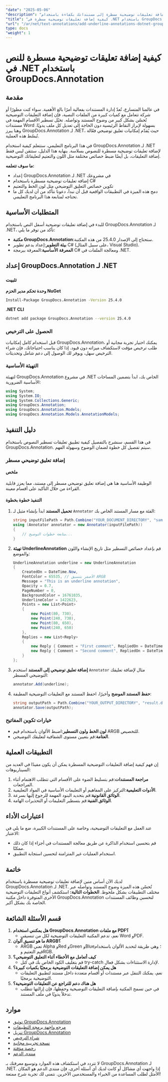 ```yaml
---
"date": "2025-05-06"
"description": "تعلّم كيفية إضافة تعليقات توضيحية مسطرة إلى مستنداتك بكفاءة باستخدام GroupDocs.Annotation لـ .NET. حسّن وضوح المستند وتواصله بسهولة."
"title": "كيفية إضافة تعليقات توضيحية مسطرة في .NET باستخدام GroupDocs.Annotation"
"url": "/ar/net/text-annotations/add-underline-annotations-dotnet-groupdocs/"
type: docs
"weight": 1
---
```


# كيفية إضافة تعليقات توضيحية مسطرة للنص في .NET باستخدام GroupDocs.Annotation
## مقدمة
في عالمنا المتسارع، تُعدّ إدارة المستندات بفعالية أمرًا بالغ الأهمية. سواء كنت مطورًا أو شركة تتعامل مع كميات كبيرة من الملفات النصية، فإن إضافة التعليقات التوضيحية تُحسّن بشكل كبير من وضوح المستند وتواصله. تخيّل تسطير الأقسام المهمة في مستندات Word بسهولة لإبراز النقاط الرئيسية دون الحاجة إلى تعديل كل ملف يدويًا. وهنا يبرز GroupDocs.Annotation لـ .NET، حيث يُقدّم إمكانيات تعليق توضيحي فعّالة تُبسّط هذه العملية.

في هذا البرنامج التعليمي، ستتعلم كيفية استخدام GroupDocs.Annotation لـ .NET لإضافة تعليقات توضيحية مسطرة للنصوص بسلاسة. بنهاية هذا الدليل، ستتقن ليس فقط إضافة التعليقات، بل أيضًا ضبط خصائص مختلفة مثل اللون والتعتيم لتعليقاتك التوضيحية.

**ما سوف تتعلمه:**
- إعداد GroupDocs.Annotation لـ .NET في مشروعك
- إضافة تعليقات توضيحية مسطرة باستخدام C#
- تكوين خصائص التعليق التوضيحي مثل لون الخط والتعتيم
- دمج هذه الميزة في التطبيقات الواقعية
قبل أن نبدأ، دعونا نتأكد من أن لديك كل ما تحتاجه لمتابعة هذا البرنامج التعليمي.
## المتطلبات الأساسية
للبدء في إضافة تعليقات توضيحية أسفل النص باستخدام GroupDocs.Annotation لـ .NET، تأكد من توفر ما يلي:
- **مكتبة GroupDocs.Annotation**:ستحتاج إلى الإصدار 25.4.0 من هذه المكتبة.
- **بيئة التطوير**:إعداد يدعم تطوير C# (على سبيل المثال، Visual Studio).
- **المعرفة الأساسية**:المعرفة ببرمجة C# ومعالجة الملفات في .NET.
## إعداد GroupDocs.Annotation لـ .NET
### تثبيت
**وحدة تحكم مدير الحزم NuGet**
```bash
Install-Package GroupDocs.Annotation -Version 25.4.0
```
**.NET CLI**
```bash
dotnet add package GroupDocs.Annotation --version 25.4.0
```
### الحصول على الترخيص
قبل استخدام كامل إمكانيات GroupDocs.Annotation، يمكنك اختيار تجربة مجانية أو طلب ترخيص مؤقت لاستكشاف ميزاته دون قيود. إذا كان يناسب احتياجاتك، فإن شراء الترخيص سهل، ويوفر لك الوصول إلى دعم شامل وتحديثات.
### التهيئة الأساسية
لتهيئة GroupDocs.Annotation في مشروع .NET الخاص بك، ابدأ بتضمين المساحات الأساسية الضرورية:
```csharp
using System;
using System.IO;
using System.Collections.Generic;
using GroupDocs.Annotation;
using GroupDocs.Annotation.Models;
using GroupDocs.Annotation.Models.AnnotationModels;
```
## دليل التنفيذ
في هذا القسم، سنشرح بالتفصيل كيفية تطبيق تعليقات تسطير النصوص باستخدام GroupDocs.Annotation. سيتم تفصيل كل خطوة لضمان الوضوح وسهولة الفهم.
### إضافة تعليق توضيحي مسطر
#### ملخص
الوظيفة الأساسية هنا هي إضافة تعليق توضيحي مسطر إلى مستند، مما يعزز قابلية القراءة من خلال التأكيد على أقسام معينة.
#### التنفيذ خطوة بخطوة
1. **تحميل المستند**
   ابدأ بإنشاء مثيل لـ `Annotator` الفئة مع مسار المستند الخاص بك:
   ```csharp
   string inputFilePath = Path.Combine("YOUR_DOCUMENT_DIRECTORY", "sample.docx");
   using (Annotator annotator = new Annotator(inputFilePath))
   {
       // متابعة خطوات التوضيح...
   }
   ```
2. **تهيئة UnderlineAnnotation**
   قم بإعداد خصائص التسطير مثل تاريخ الإنشاء واللون والموضع:
   ```csharp
   UnderlineAnnotation underline = new UnderlineAnnotation
   {
       CreatedOn = DateTime.Now,
       FontColor = 65535, // الأصفر بتنسيق ARGB
       Message = "This is an underline annotation",
       Opacity = 0.7,
       PageNumber = 0,
       BackgroundColor = 16761035,
       UnderlineColor = 1422623, 
       Points = new List<Point>
       {
           new Point(80, 730),
           new Point(240, 730),
           new Point(80, 650),
           new Point(240, 650)
       },
       Replies = new List<Reply>
       {
           new Reply { Comment = "First comment", RepliedOn = DateTime.Now },
           new Reply { Comment = "Second comment", RepliedOn = DateTime.Now }
       }
   };
   ```
3. **إضافة تعليق توضيحي إلى المستند**
   استخدم `Annotator` مثال لإضافة تعليقك التوضيحي المسطر:
   ```csharp
   annotator.Add(underline);
   ```
4. **حفظ المستند الموضح**
   وأخيرًا، احفظ المستند مع التعليقات التوضيحية المطبقة:
   ```csharp
   string outputPath = Path.Combine("YOUR_OUTPUT_DIRECTORY", "result.docx");
   annotator.Save(outputPath);
   ```
### خيارات تكوين المفاتيح
- **لون الخط ولون التسطير**:اضبط الألوان باستخدام قيم ARGB للتخصيص.
- **العتامة**:قم بتعيين مستوى الشفافية لتعليقك التوضيحي.
## التطبيقات العملية
إن فهم كيفية إضافة التعليقات التوضيحية المسطرة يمكن أن يكون مفيدًا في العديد من السيناريوهات:
1. **مراجعة المستندات**:قم بتسليط الضوء على الأقسام التي تتطلب الاهتمام أثناء المراجعات.
2. **الأدوات التعليمية**:التركيز على المفاهيم أو التعليمات الأساسية في المواد التعليمية.
3. **الوثائق القانونية**:قم بتحديد البنود المهمة للرجوع إليها بسرعة.
4. **الوثائق الفنية**:قم بتسطير التعليمات أو التحذيرات الهامة.
## اعتبارات الأداء
عند العمل مع التعليقات التوضيحية، وخاصة على المستندات الكبيرة، ضع ما يلي في الاعتبار:
- قم بتحسين استخدام الذاكرة عن طريق معالجة المستندات في أجزاء إذا كان ذلك ممكنًا.
- استخدام العمليات غير المتزامنة لتحسين استجابة التطبيق.
## خاتمة
لديك الآن أساس متين لإضافة تعليقات توضيحية مسطرة باستخدام GroupDocs.Annotation لـ .NET. تُحسّن هذه الميزة وضوح المستند وتواصله عبر مختلف التطبيقات بشكل ملحوظ. 
**الخطوات التالية:**
استكشف أنواع التعليقات التوضيحية الأخرى المتوفرة داخل مكتبة GroupDocs.Annotation لتحسين وظائف المستندات الخاصة بك بشكل أكبر.
## قسم الأسئلة الشائعة
1. **هل يمكنني استخدام GroupDocs.Annotation مع ملفات PDF؟**
   - نعم، تدعم المكتبة التعليقات التوضيحية لكل من تنسيقي Word وPDF.
2. **ما هو تنسيق ألوان ARGB؟**
   - ARGB تعني Alpha وRed وGreen وBlue؛ وهي طريقة لتحديد الألوان باستخدام قيم التعتيم وRGB.
3. **كيف أتعامل مع الأخطاء أثناء التعليق التوضيحي؟**
   - قم بتغليف الكود الخاص بك في كتل try-catch لإدارة الاستثناءات بشكل فعال.
4. **هل يمكن إضافة التعليقات التوضيحية برمجيًا بكميات كبيرة؟**
   - نعم، يمكنك التنقل عبر مستندات أو أقسام متعددة داخل مستند لتطبيق التعليقات التوضيحية برمجيًا.
5. **هل هناك دعم للتراجع عن التعليقات التوضيحية؟**
   - في حين تسمح المكتبة بإضافة التعليقات التوضيحية وحفظها، فإن إزالتها تتطلب تدخلاً يدويًا في ملف المستند.
## موارد
- [توثيق GroupDocs.Annotation](https://docs.groupdocs.com/annotation/net/)
- [مرجع واجهة برمجة التطبيقات](https://reference.groupdocs.com/annotation/net/)
- [تنزيل GroupDocs.Annotation](https://releases.groupdocs.com/annotation/net/)
- [شراء الترخيص](https://purchase.groupdocs.com/buy)
- [نسخة تجريبية مجانية](https://releases.groupdocs.com/annotation/net/)
- [رخصة مؤقتة](https://purchase.groupdocs.com/temporary-license/)
- [منتدى الدعم](https://forum.groupdocs.com/c/annotation/) 

لا تتردد في استكشاف هذه الموارد وتوسيع معرفتك بـ GroupDocs.Annotation لـ .NET. إذا واجهت أي مشاكل أو كانت لديك أي أسئلة أخرى، فإن منتدى الدعم هو المكان الأمثل لطلب المساعدة من الخبراء والمستخدمين الآخرين. نتمنى لك تجربة شرح ممتعة!